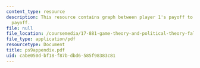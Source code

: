 ```yaml
---
content_type: resource
description: This resource contains graph between player 1's payoff to player 2's
  payoff.
file: null
file_location: /coursemedia/17-881-game-theory-and-political-theory-fall-2004/cabe050dbf18f87bdbd6585f98383c81_ps9appendix.pdf
file_type: application/pdf
resourcetype: Document
title: ps9appendix.pdf
uid: cabe050d-bf18-f87b-dbd6-585f98383c81
---
```

